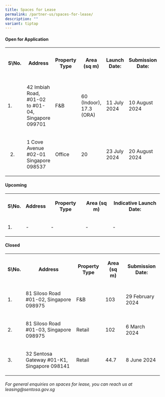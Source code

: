 ```yaml
---
title: Spaces for Lease
permalink: /partner-us/spaces-for-lease/
description: ""
variant: tiptap
---
```

<h4><strong>Open for Application</strong></h4>
<table style="minWidth: 200px">
<colgroup>
<col>
<col>
<col>
<col>
<col>
<col>
<col>
<col>
</colgroup>
<tbody>
<tr>
<th rowspan="1" colspan="1">
<p>S\No.</p>
</th>
<th rowspan="1" colspan="1">
<p>Address</p>
</th>
<th rowspan="1" colspan="1">
<p>Property Type</p>
</th>
<th rowspan="1" colspan="1">
<p>Area (sq m)</p>
</th>
<th rowspan="1" colspan="1">
<p>Launch Date:</p>
</th>
<th rowspan="1" colspan="1">
<p>Submission Date:</p>
</th>
<th rowspan="1" colspan="1">
<p>Site Showround</p>
</th>
<th rowspan="1" colspan="1">
<p>Request for information</p>
</th>
</tr>
<tr>
<td rowspan="1" colspan="1">
<p>1.</p>
</td>
<td rowspan="1" colspan="1">
<p>42 Imbiah Road, #01-02 to #01-04, Singapore 099701</p>
</td>
<td rowspan="1" colspan="1">
<p>F&amp;B</p>
</td>
<td rowspan="1" colspan="1">
<p>60 (Indoor), 17.3 (ORA)</p>
</td>
<td rowspan="1" colspan="1">
<p>11 July 2024</p>
</td>
<td rowspan="1" colspan="1">
<p>10 August 2024</p>
</td>
<td rowspan="1" colspan="1">
<p>Upon request</p>
</td>
<td rowspan="1" colspan="1">
<p><a href="https://form.gov.sg/668b95ad98d37873d81dbc6b" rel="noopener noreferrer nofollow" target="_blank">Register interest here</a>
</p>
</td>
</tr>
<tr>
<td rowspan="1" colspan="1">
<ol start="2" data-tight="true" class="tight">
<li>
<p></p>
</li>
</ol>
</td>
<td rowspan="1" colspan="1">
<p>1 Cove Avenue #02-01 Singapore 098537</p>
</td>
<td rowspan="1" colspan="1">
<p>Office</p>
</td>
<td rowspan="1" colspan="1">
<p>20</p>
</td>
<td rowspan="1" colspan="1">
<p>23 July 2024</p>
</td>
<td rowspan="1" colspan="1">
<p>20 August 2024</p>
</td>
<td rowspan="1" colspan="1">
<p>Upon request</p>
</td>
<td rowspan="1" colspan="1">
<p><a href="https://form.gov.sg/669f38131e671282a0d2a690" rel="noopener noreferrer nofollow" target="_blank">Register interest here</a>
</p>
</td>
</tr>
</tbody>
</table>
<h4><strong>Upcoming</strong></h4>
<table style="minWidth: 125px">
<colgroup>
<col>
<col>
<col>
<col>
<col>
</colgroup>
<tbody>
<tr>
<th rowspan="1" colspan="1">
<p>S\No.</p>
</th>
<th rowspan="1" colspan="1">
<p>Address</p>
</th>
<th rowspan="1" colspan="1">
<p>Property Type</p>
</th>
<th rowspan="1" colspan="1">
<p>Area (sq m)</p>
</th>
<th rowspan="1" colspan="1">
<p>Indicative Launch Date:</p>
</th>
</tr>
<tr>
<td rowspan="1" colspan="1">
<p>1.</p>
</td>
<td rowspan="1" colspan="1">
<p>-</p>
</td>
<td rowspan="1" colspan="1">
<p>-</p>
</td>
<td rowspan="1" colspan="1">
<p>-</p>
</td>
<td rowspan="1" colspan="1">
<p>-</p>
</td>
</tr>
</tbody>
</table>
<h4><strong>Closed</strong></h4>
<table style="minWidth: 125px">
<colgroup>
<col>
<col>
<col>
<col>
<col>
</colgroup>
<tbody>
<tr>
<th rowspan="1" colspan="1">
<p>S\No.</p>
</th>
<th rowspan="1" colspan="1">
<p>Address</p>
</th>
<th rowspan="1" colspan="1">
<p>Property Type</p>
</th>
<th rowspan="1" colspan="1">
<p>Area (sq m)</p>
</th>
<th rowspan="1" colspan="1">
<p>Submission Date:</p>
</th>
</tr>
<tr>
<td rowspan="1" colspan="1">
<p>1.</p>
</td>
<td rowspan="1" colspan="1">
<p>81 Siloso Road #01-02, Singapore 098975</p>
</td>
<td rowspan="1" colspan="1">
<p>F&amp;B</p>
</td>
<td rowspan="1" colspan="1">
<p>103</p>
</td>
<td rowspan="1" colspan="1">
<p>29 February 2024</p>
</td>
</tr>
<tr>
<td rowspan="1" colspan="1">
<p>2.</p>
</td>
<td rowspan="1" colspan="1">
<p>81 Siloso Road #01-03, Singapore 098975</p>
</td>
<td rowspan="1" colspan="1">
<p>Retail</p>
</td>
<td rowspan="1" colspan="1">
<p>102</p>
</td>
<td rowspan="1" colspan="1">
<p>6 March 2024</p>
</td>
</tr>
<tr>
<td rowspan="1" colspan="1">
<p>3.</p>
</td>
<td rowspan="1" colspan="1">
<p>32 Sentosa Gateway #01-K1, Singapore 098141</p>
</td>
<td rowspan="1" colspan="1">
<p>Retail</p>
</td>
<td rowspan="1" colspan="1">
<p>44.7</p>
</td>
<td rowspan="1" colspan="1">
<p>8 June 2024</p>
</td>
</tr>
</tbody>
</table>
<h6>For general enquiries on spaces for lease, you can reach us at leasing@sentosa.gov.sg</h6>
<p></p>